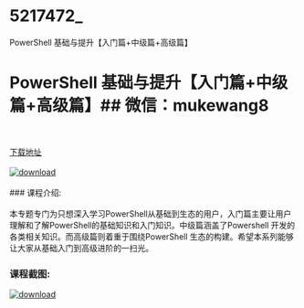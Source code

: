 # 5217472_
PowerShell 基础与提升【入门篇+中级篇+高级篇】
# PowerShell 基础与提升【入门篇+中级篇+高级篇】## 微信：mukewang8
<br/></br>[下载地址](http://www.36tz.cn/article/5217472 "下载地址")
<br/></br>[![download](http://36tz.cn/muke_img/2021_01_1-25.png "下载地址")](http://www.36tz.cn/article/5217472 "下载地址")
<br/></br>### 课程介绍:<br/></br>本专题专门为只想深入学习PowerShell从基础到生态的用户，入门篇主要让用户理解和了解PowerShell的基础知识和入门知识。中级篇涵盖了Powershell 开发的各类相关知识。而高级篇则着重于围绕PowerShell 生态的构建。希望本系列能够让大家从基础入门到高级进阶的一扫光。

### 课程截图:
[![download](http://36tz.cn/muke_img/2021_01_2-30.png "下载地址")](http://www.36tz.cn/article/5217472 "下载地址")
